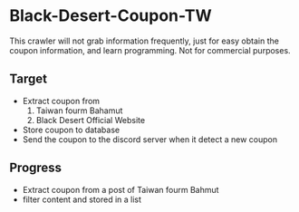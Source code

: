 # Black-Desert-Coupon-TW
This crawler will not grab information frequently, just for easy obtain the coupon information, and learn programming.
Not for commercial purposes.

## Target
- Extract coupon from 
  1. Taiwan fourm Bahamut
  2. Black Desert Official Website
- Store coupon to database
- Send the coupon to the discord server when it detect a new coupon

## Progress
- Extract coupon from a post of Taiwan fourm Bahmut
- filter content and stored in a list
